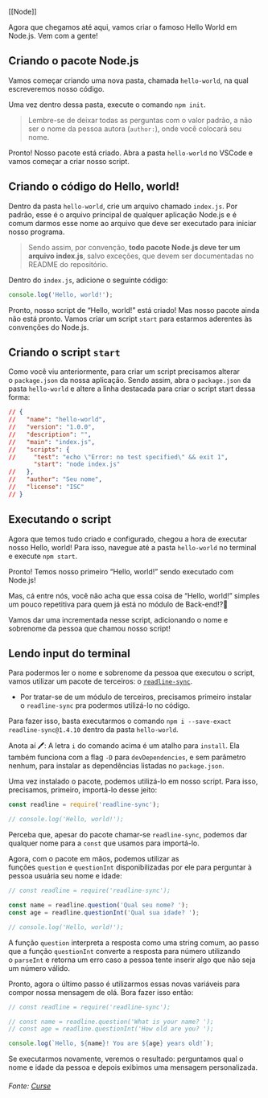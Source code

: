 [[Node]]


Agora que chegamos até aqui, vamos criar o famoso Hello World em Node.js. Vem com a gente!

## Criando o pacote Node.js

Vamos começar criando uma nova pasta, chamada `hello-world`, na qual escreveremos nosso código.

Uma vez dentro dessa pasta, execute o comando `npm init`.

> Lembre-se de deixar todas as perguntas com o valor padrão, a não ser o nome da pessoa autora (`author:`), onde você colocará seu nome.

Pronto! Nosso pacote está criado. Abra a pasta `hello-world` no VSCode e vamos começar a criar nosso script.

## Criando o código do Hello, world!

Dentro da pasta `hello-world`, crie um arquivo chamado `index.js`. Por padrão, esse é o arquivo principal de qualquer aplicação Node.js e é comum darmos esse nome ao arquivo que deve ser executado para iniciar nosso programa.

> Sendo assim, por convenção, **todo pacote Node.js deve ter um arquivo index.js**, salvo exceções, que devem ser documentadas no README do repositório.

Dentro do `index.js`, adicione o seguinte código:

```js
console.log('Hello, world!');
```

Pronto, nosso script de “Hello, world!” está criado! Mas nosso pacote ainda não está pronto. Vamos criar um script `start` para estarmos aderentes às convenções do Node.js.

## Criando o script `start`

Como você viu anteriormente, para criar um script precisamos alterar o `package.json` da nossa aplicação. Sendo assim, abra o `package.json` da pasta `hello-world` e altere a linha destacada para criar o script start dessa forma:

```json
// {
//   "name": "hello-world",
//   "version": "1.0.0",
//   "description": "",
//   "main": "index.js",
//   "scripts": {
//     "test": "echo \"Error: no test specified\" && exit 1",
       "start": "node index.js"
//   },
//   "author": "Seu nome",
//   "license": "ISC"
// }
```

## Executando o script

Agora que temos tudo criado e configurado, chegou a hora de executar nosso Hello, world! Para isso, navegue até a pasta `hello-world` no terminal e execute `npm start`.

Pronto! Temos nosso primeiro “Hello, world!” sendo executado com Node.js!

Mas, cá entre nós, você não acha que essa coisa de “Hello, world!” simples um pouco repetitiva para quem já está no módulo de Back-end!?🤔

Vamos dar uma incrementada nesse script, adicionando o nome e sobrenome da pessoa que chamou nosso script!

## Lendo input do terminal

Para podermos ler o nome e sobrenome da pessoa que executou o script, vamos utilizar um pacote de terceiros: o [`readline-sync`](https://www.npmjs.com/package/readline-sync).

-   Por tratar-se de um módulo de terceiros, precisamos primeiro instalar o `readline-sync` pra podermos utilizá-lo no código.

Para fazer isso, basta executarmos o comando `npm i --save-exact readline-sync@1.4.10` dentro da pasta `hello-world`.

Anota aí 🖊: A letra `i` do comando acima é um atalho para `install`. Ela também funciona com a flag `-D` para `devDependencies`, e sem parâmetro nenhum, para instalar as dependências listadas no `package.json`.

Uma vez instalado o pacote, podemos utilizá-lo em nosso script. Para isso, precisamos, primeiro, importá-lo desse jeito:

```js
const readline = require('readline-sync');

// console.log('Hello, world!');
```

Perceba que, apesar do pacote chamar-se `readline-sync`, podemos dar qualquer nome para a `const` que usamos para importá-lo.

Agora, com o pacote em mãos, podemos utilizar as funções `question` e `questionInt` disponibilizadas por ele para perguntar à pessoa usuária seu nome e idade:

```js
// const readline = require('readline-sync');

const name = readline.question('Qual seu nome? ');
const age = readline.questionInt('Qual sua idade? ');

// console.log('Hello, world!');
```

A função `question` interpreta a resposta como uma string comum, ao passo que a função `questionInt` converte a resposta para número utilizando o `parseInt` e retorna um erro caso a pessoa tente inserir algo que não seja um número válido.

Pronto, agora o último passo é utilizarmos essas novas variáveis para compor nossa mensagem de olá. Bora fazer isso então:

```js
// const readline = require('readline-sync');

// const name = readline.question('What is your name? ');
// const age = readline.questionInt('How old are you? ');

console.log(`Hello, ${name}! You are ${age} years old!`);
```

Se executarmos novamente, veremos o resultado: perguntamos qual o nome e idade da pessoa e depois exibimos uma mensagem personalizada.

###### Fonte: [Curse](https://app.betrybe.com/learn/course/5e938f69-6e32-43b3-9685-c936530fd326/module/94d0e996-1827-4fbc-bc24-c99fb592925b/section/2ed87e4f-9049-4314-8091-8f71b1925cf6/day/08afed28-2d18-4256-a8b9-a15ae8eb3375/lesson/1f6bf65e-2ceb-4663-a4be-92619e46c887)